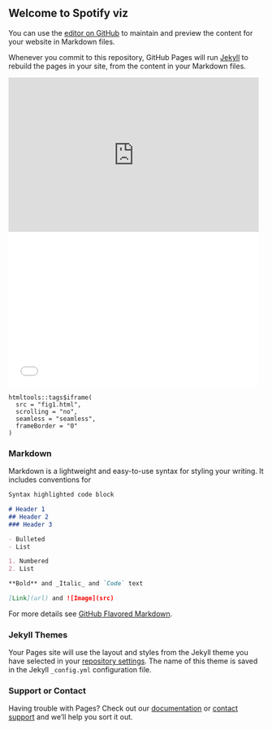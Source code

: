 ## Welcome to Spotify viz

You can use the [editor on GitHub](https://github.com/elguel/elguelvizspotify.github.io/edit/master/index.md) to maintain and preview the content for your website in Markdown files.

Whenever you commit to this repository, GitHub Pages will run [Jekyll](https://jekyllrb.com/) to rebuild the pages in your site, from the content in your Markdown files.

<iframe width="492.5" height="304.52916666666664" seamless frameborder="0" scrolling="no" src="https://docs.google.com/spreadsheets/d/e/2PACX-1vTPoUKAu92dOW0Bb7z-oG9RDCU_QZk34bjIZUlNirsIHbBlsnNQclCCmT2kW05Agw/pubchart?oid=909826012&amp;format=interactive"></iframe>

<iframe width="492.5" height="304.52916666666664" seamless frameborder="0" scrolling="no" src="fig1.html"></iframe>

```{r}
htmltools::tags$iframe(
  src = "fig1.html", 
  scrolling = "no", 
  seamless = "seamless",
  frameBorder = "0"
)
```

### Markdown

Markdown is a lightweight and easy-to-use syntax for styling your writing. It includes conventions for

```markdown
Syntax highlighted code block

# Header 1
## Header 2
### Header 3

- Bulleted
- List

1. Numbered
2. List

**Bold** and _Italic_ and `Code` text

[Link](url) and ![Image](src)
```

For more details see [GitHub Flavored Markdown](https://guides.github.com/features/mastering-markdown/).

### Jekyll Themes

Your Pages site will use the layout and styles from the Jekyll theme you have selected in your [repository settings](https://github.com/elguel/elguelvizspotify.github.io/settings). The name of this theme is saved in the Jekyll `_config.yml` configuration file.

### Support or Contact

Having trouble with Pages? Check out our [documentation](https://help.github.com/categories/github-pages-basics/) or [contact support](https://github.com/contact) and we’ll help you sort it out.
